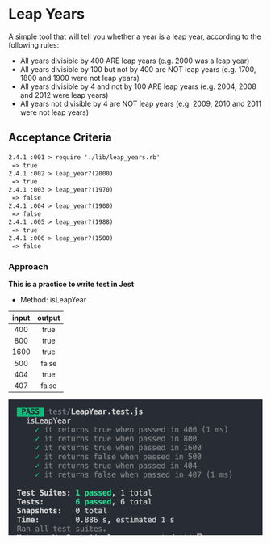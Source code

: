 # Leap Years
A simple tool that will tell you whether a year is a leap year, according to the following rules:

- All years divisible by 400 ARE leap years (e.g. 2000 was a leap year)
- All years divisible by 100 but not by 400 are NOT leap years (e.g. 1700, 1800 and 1900 were not leap years)
- All years divisible by 4 and not by 100 ARE leap years (e.g. 2004, 2008 and 2012 were leap years)
- All years not divisible by 4 are NOT leap years (e.g. 2009, 2010 and 2011 were not leap years)
## Acceptance Criteria
```
2.4.1 :001 > require './lib/leap_years.rb'
 => true
2.4.1 :002 > leap_year?(2000)
 => true
2.4.1 :003 > leap_year?(1970)
 => false
2.4.1 :004 > leap_year?(1900)
 => false
2.4.1 :005 > leap_year?(1988)
 => true
2.4.1 :006 > leap_year?(1500)
 => false
```
### Approach
**This is a practice to write test in Jest**

* Method: isLeapYear

|  input   |  output  |
|  :--:    |   :--:   |
|  400     |   true   |
|  800     |   true   |
|  1600    |   true   |
|  500     |   false  |
|  404     |   true   |
|  407     |   false  |

![test](public/test.png)
